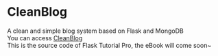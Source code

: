 CleanBlog
=========

A clean and simple  blog system based on Flask and MongoDB  
You can access [CleanBlog](http://flaskblog.me/)   
This is the source code of Flask Tutorial Pro, the eBook will come soon~